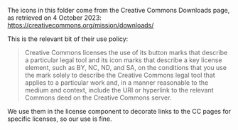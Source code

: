 The icons in this folder come from the Creative Commons Downloads page, as retrieved on 4 October 2023: https://creativecommons.org/mission/downloads/

This is the relevant bit of their use policy:

> Creative Commons licenses the use of its button marks that describe a particular legal tool and its icon marks that describe a key license element, such as BY, NC, ND, and SA, on the conditions that you use the mark solely to describe the Creative Commons legal tool that applies to a particular work and, in a manner reasonable to the medium and context, include the URI or hyperlink to the relevant Commons deed on the Creative Commons server.

We use them in the license component to decorate links to the CC pages for specific licenses, so our use is fine.
